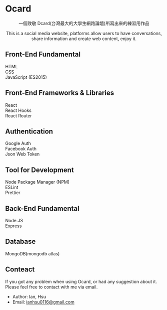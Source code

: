 # Ocard
<p align="center">一個致敬 Dcard(台灣最大的大學生網路論壇)所寫出來的練習用作品</p>
<p align="center">This is a social media website, platforms allow users to have conversations, share information and create web content, enjoy it.</p>

## Front-End Fundamental

HTML  
CSS  
JavaScript (ES2015)

## Front-End Frameworks & Libraries

React  
React Hooks  
React Router

## Authentication

Google Auth  
Facebook Auth  
Json Web Token

## Tool for Development

Node Package Manager (NPM)  
ESLint  
Prettier

## Back-End Fundamental

Node.JS  
Express

## Database

MongoDB(mongodb atlas)

## Conteact

If you got any problem when using Ocard, or had any suggestion about it. Please feel free to contact with me via email.

- Author: Ian, Hsu
- Email: ianhsu0116@gmail.com
